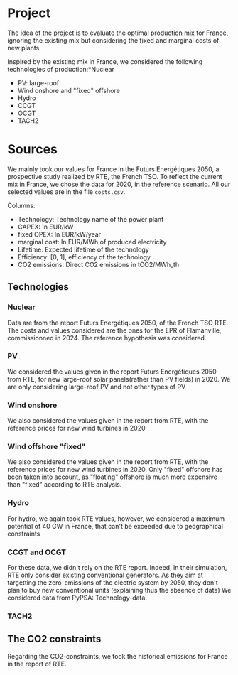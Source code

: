 # Project

The idea of the project is to evaluate the optimal production mix for France, ignoring the existing mix but considering the fixed and marginal costs of new plants. 

Inspired by the existing mix in France, we considered the following technologies of production:*Nuclear
- PV: large-roof
- Wind onshore and "fixed" offshore
- Hydro
- CCGT
- OCGT
- TACH2

# Sources
We mainly took our values for France in the Futurs Energétiques 2050, a prospective study realized by RTE, the French TSO. To reflect the current mix in France, we chose the data for 2020, in the reference scenario. All our selected values are in the file `costs.csv`. 

Columns:
- Technology: Technology name of the power plant
- CAPEX: In EUR/kW
- fixed OPEX: In EUR/kW/year
- marginal cost: In EUR/MWh of produced electricity
- Lifetime: Expected lifetime of the technology
- Efficiency: [0, 1], efficiency of the technology 
- CO2 emissions: Direct CO2 emissions in tCO2/MWh_th

## Technologies
### Nuclear
Data are from the report Futurs Energétiques 2050, of the French TSO RTE. The costs and values considered are the ones for the EPR of Flamanville, commissionned in 2024. The reference hypothesis was considered.

### PV
We considered the values given in the report Futurs Energétiques 2050 from RTE, for new large-roof solar panels(rather than PV fields) in 2020. We are only considering large-roof PV and not other types of PV

### Wind onshore
We also considered the values given in the report from RTE, with the reference prices for new wind turbines in 2020

### Wind offshore "fixed"
We also considered the values given in the report from RTE, with the reference prices for new wind turbines in 2020. Only "fixed" offshore has been taken into account, as "floating" offshore is much more expensive than "fixed" according to RTE analysis.

### Hydro
For hydro, we again took RTE values, however, we considered a maximum potential of 40 GW in France, that can't be exceeded due to geographical constraints 

### CCGT and OCGT
For these data, we didn't  rely on the RTE report. Indeed, in their simulation, RTE only consider existing conventional generators. As they aim at targetting the zero-emissions of the electric system by 2050, they don't plan to buy new conventional units (explaining thus the absence of data)
We considered data from PyPSA: Technology-data.

### TACH2

## The CO2 constraints
Regarding the CO2-constraints, we took the historical emissions for France in the report of RTE.

